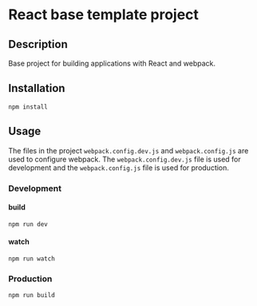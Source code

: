 # React base template project

## Description
Base project for building applications with React and webpack.

## Installation
```
npm install
```

## Usage
The files in the project `webpack.config.dev.js` and `webpack.config.js` are used to configure webpack. The `webpack.config.dev.js` file is used for development and the `webpack.config.js` file is used for production.
### Development
#### build
```
npm run dev
```
#### watch
```
npm run watch
```

### Production
```
npm run build
```
